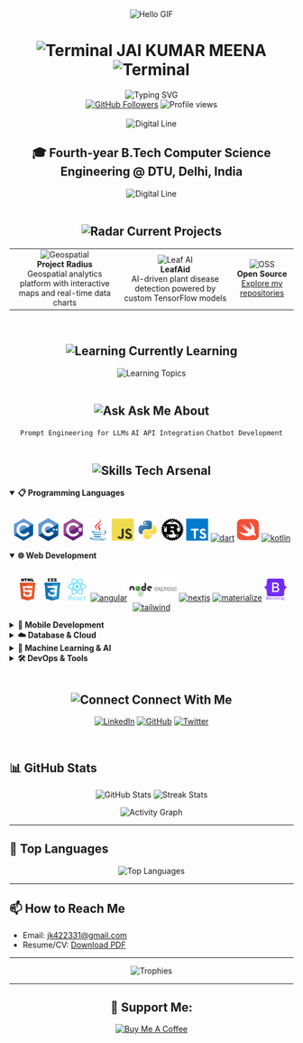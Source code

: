 <!-- README.md -->

<div align="center">
  
  <!-- Cyberpunk/Tech-themed header image -->
  <img src="https://raw.githubusercontent.com/mannuking/mannuking/main/assets/hello.gif" alt="Hello GIF" width="320" />
  
  <h1>
    <img src="https://raw.githubusercontent.com/mannuking/mannuking/main/assets/terminal.gif" width="30" alt="Terminal" /> 
    JAI KUMAR MEENA
    <img src="https://raw.githubusercontent.com/mannuking/mannuking/main/assets/terminal.gif" width="30" alt="Terminal" />
  </h1>

  <div>
    <img src="https://readme-typing-svg.herokuapp.com?font=JetBrains+Mono&size=22&duration=2000&pause=800&color=00FFAA&center=true&vCenter=true&multiline=true&width=600&height=80&lines=Computer+Science+Student+%40+DTU+Delhi;Open+Source+Enthusiast;Tech+Explorer+%7C+AI+Developer" alt="Typing SVG" />
  </div>

  <!-- Digital frame for profile info -->
  <div>
    <a href="https://github.com/mannuking"><img src="https://img.shields.io/github/followers/mannuking?style=for-the-badge&logo=github&color=0A0C10&logoColor=FFFFFF&labelColor=0D1117" alt="GitHub Followers"></a>
    <img src="https://komarev.com/ghpvc/?username=mannuking&color=0D1117&style=for-the-badge&label=PROFILE+VIEWS" alt="Profile views" />
  </div>
</div>

<br />

<!-- Main Content with cyberpunk-inspired dividers -->
<div align="center">
  <img src="https://raw.githubusercontent.com/mannuking/mannuking/main/assets/digital-line.gif" width="100%" height="4" alt="Digital Line" />
</div>

<h2 align="center">🎓 Fourth-year B.Tech Computer Science Engineering @ DTU, Delhi, India</h2>

<div align="center">
  <img src="https://raw.githubusercontent.com/mannuking/mannuking/main/assets/digital-line.gif" width="100%" height="4" alt="Digital Line" />
</div>

<br />

<!-- What I'm Working On Section with improved styling -->
<h2 align="center">
  <img src="https://raw.githubusercontent.com/mannuking/mannuking/main/assets/radar.gif" width="32" alt="Radar" />
  Current Projects
</h2>

<div align="center">
  <table>
    <tr>
      <td align="center">
        <img src="https://raw.githubusercontent.com/mannuking/mannuking/main/assets/map-icon.gif" width="40" alt="Geospatial" />
        <br />
        <b>Project Radius</b>
        <br />
        Geospatial analytics platform with interactive maps and real-time data charts
      </td>
      <td align="center">
        <img src="https://raw.githubusercontent.com/mannuking/mannuking/main/assets/leaf-ai.gif" width="40" alt="Leaf AI" />
        <br />
        <b>LeafAid</b>
        <br />
        AI-driven plant disease detection powered by custom TensorFlow models
      </td>
      <td align="center">
        <img src="https://raw.githubusercontent.com/mannuking/mannuking/main/assets/code-icon.gif" width="40" alt="OSS" />
        <br />
        <b>Open Source</b>
        <br />
        <a href="https://github.com/mannuking?tab=repositories">Explore my repositories</a>
      </td>
    </tr>
  </table>
</div>

<br />

<!-- Currently Learning Section with improved styling -->
<h2 align="center">
  <img src="https://raw.githubusercontent.com/mannuking/mannuking/main/assets/brain.gif" width="32" alt="Learning" />
  Currently Learning
</h2>

<div align="center">
  <img src="https://readme-typing-svg.herokuapp.com?font=JetBrains+Mono&weight=600&size=24&pause=1000&color=FF4500&center=true&vCenter=true&width=500&lines=MCP+Servers;Agentic+AI;Custom+Model+Deployment" alt="Learning Topics" />
</div>

<br />

<!-- Ask Me About Section -->
<h2 align="center">
  <img src="https://raw.githubusercontent.com/mannuking/mannuking/main/assets/chat.gif" width="32" alt="Ask" />
  Ask Me About
</h2>

<div align="center">
  <code>Prompt Engineering for LLMs</code>
  <code>AI API Integration</code>
  <code>Chatbot Development</code>
</div>

<br />

<!-- Skills section reorganized into categories with better visual design -->
<h2 align="center">
  <img src="https://raw.githubusercontent.com/mannuking/mannuking/main/assets/tools.gif" width="32" alt="Skills" />
  Tech Arsenal
</h2>

<!-- Programming Languages -->
<details open>
  <summary><b>📋 Programming Languages</b></summary>
  <br />
  <p align="center">
    <a href="#"><img src="https://raw.githubusercontent.com/devicons/devicon/master/icons/c/c-original.svg" alt="c" width="40" height="40"/></a>
    <a href="#"><img src="https://raw.githubusercontent.com/devicons/devicon/master/icons/cplusplus/cplusplus-original.svg" alt="cplusplus" width="40" height="40"/></a>
    <a href="#"><img src="https://raw.githubusercontent.com/devicons/devicon/master/icons/csharp/csharp-original.svg" alt="csharp" width="40" height="40"/></a>
    <a href="#"><img src="https://raw.githubusercontent.com/devicons/devicon/master/icons/java/java-original.svg" alt="java" width="40" height="40"/></a>
    <a href="#"><img src="https://raw.githubusercontent.com/devicons/devicon/master/icons/javascript/javascript-original.svg" alt="javascript" width="40" height="40"/></a>
    <a href="#"><img src="https://raw.githubusercontent.com/devicons/devicon/master/icons/python/python-original.svg" alt="python" width="40" height="40"/></a>
    <a href="#"><img src="https://raw.githubusercontent.com/devicons/devicon/master/icons/rust/rust-plain.svg" alt="rust" width="40" height="40"/></a>
    <a href="#"><img src="https://raw.githubusercontent.com/devicons/devicon/master/icons/typescript/typescript-original.svg" alt="typescript" width="40" height="40"/></a>
    <a href="#"><img src="https://www.vectorlogo.zone/logos/dartlang/dartlang-icon.svg" alt="dart" width="40" height="40"/></a>
    <a href="#"><img src="https://raw.githubusercontent.com/devicons/devicon/master/icons/swift/swift-original.svg" alt="swift" width="40" height="40"/></a>
    <a href="#"><img src="https://www.vectorlogo.zone/logos/kotlinlang/kotlinlang-icon.svg" alt="kotlin" width="40" height="40"/></a>
  </p>
</details>

<!-- Web Development -->
<details open>
  <summary><b>🌐 Web Development</b></summary>
  <br />
  <p align="center">
    <a href="#"><img src="https://raw.githubusercontent.com/devicons/devicon/master/icons/html5/html5-original-wordmark.svg" alt="html5" width="40" height="40"/></a>
    <a href="#"><img src="https://raw.githubusercontent.com/devicons/devicon/master/icons/css3/css3-original-wordmark.svg" alt="css3" width="40" height="40"/></a>
    <a href="#"><img src="https://raw.githubusercontent.com/devicons/devicon/master/icons/react/react-original-wordmark.svg" alt="react" width="40" height="40"/></a>
    <a href="#"><img src="https://angular.io/assets/images/logos/angular/angular.svg" alt="angular" width="40" height="40"/></a>
    <a href="#"><img src="https://raw.githubusercontent.com/devicons/devicon/master/icons/nodejs/nodejs-original-wordmark.svg" alt="nodejs" width="40" height="40"/></a>
    <a href="#"><img src="https://raw.githubusercontent.com/devicons/devicon/master/icons/express/express-original-wordmark.svg" alt="express" width="40" height="40"/></a>
    <a href="#"><img src="https://cdn.worldvectorlogo.com/logos/nextjs-2.svg" alt="nextjs" width="40" height="40"/></a>
    <a href="#"><img src="https://raw.githubusercontent.com/prplx/svg-logos/5585531d45d294869c4eaab4d7cf2e9c167710a9/svg/materialize.svg" alt="materialize" width="40" height="40"/></a>
    <a href="#"><img src="https://raw.githubusercontent.com/devicons/devicon/master/icons/bootstrap/bootstrap-plain-wordmark.svg" alt="bootstrap" width="40" height="40"/></a>
    <a href="#"><img src="https://www.vectorlogo.zone/logos/tailwindcss/tailwindcss-icon.svg" alt="tailwind" width="40" height="40"/></a>
  </p>
</details>

<!-- Mobile Development -->
<details>
  <summary><b>📱 Mobile Development</b></summary>
  <br />
  <p align="center">
    <a href="#"><img src="https://raw.githubusercontent.com/devicons/devicon/master/icons/android/android-original-wordmark.svg" alt="android" width="40" height="40"/></a>
    <a href="#"><img src="https://www.vectorlogo.zone/logos/flutterio/flutterio-icon.svg" alt="flutter" width="40" height="40"/></a>
    <a href="#"><img src="https://reactnative.dev/img/header_logo.svg" alt="reactnative" width="40" height="40"/></a>
  </p>
</details>

<!-- Database & Cloud -->
<details>
  <summary><b>☁️ Database & Cloud</b></summary>
  <br />
  <p align="center">
    <a href="#"><img src="https://raw.githubusercontent.com/devicons/devicon/master/icons/mongodb/mongodb-original-wordmark.svg" alt="mongodb" width="40" height="40"/></a>
    <a href="#"><img src="https://raw.githubusercontent.com/devicons/devicon/master/icons/mysql/mysql-original-wordmark.svg" alt="mysql" width="40" height="40"/></a>
    <a href="#"><img src="https://raw.githubusercontent.com/devicons/devicon/master/icons/postgresql/postgresql-original-wordmark.svg" alt="postgresql" width="40" height="40"/></a>
    <a href="#"><img src="https://raw.githubusercontent.com/devicons/devicon/master/icons/redis/redis-original-wordmark.svg" alt="redis" width="40" height="40"/></a>
    <a href="#"><img src="https://www.vectorlogo.zone/logos/sqlite/sqlite-icon.svg" alt="sqlite" width="40" height="40"/></a>
    <a href="#"><img src="https://raw.githubusercontent.com/devicons/devicon/master/icons/amazonwebservices/amazonwebservices-original-wordmark.svg" alt="aws" width="40" height="40"/></a>
    <a href="#"><img src="https://www.vectorlogo.zone/logos/microsoft_azure/microsoft_azure-icon.svg" alt="azure" width="40" height="40"/></a>
    <a href="#"><img src="https://www.vectorlogo.zone/logos/google_cloud/google_cloud-icon.svg" alt="gcp" width="40" height="40"/></a>
    <a href="#"><img src="https://www.vectorlogo.zone/logos/firebase/firebase-icon.svg" alt="firebase" width="40" height="40"/></a>
    <a href="#"><img src="https://www.vectorlogo.zone/logos/heroku/heroku-icon.svg" alt="heroku" width="40" height="40"/></a>
  </p>
</details>

<!-- Machine Learning & AI -->
<details>
  <summary><b>🧠 Machine Learning & AI</b></summary>
  <br />
  <p align="center">
    <a href="#"><img src="https://www.vectorlogo.zone/logos/tensorflow/tensorflow-icon.svg" alt="tensorflow" width="40" height="40"/></a>
    <a href="#"><img src="https://www.vectorlogo.zone/logos/pytorch/pytorch-icon.svg" alt="pytorch" width="40" height="40"/></a>
    <a href="#"><img src="https://upload.wikimedia.org/wikipedia/commons/0/05/Scikit_learn_logo_small.svg" alt="scikit_learn" width="40" height="40"/></a>
    <a href="#"><img src="https://raw.githubusercontent.com/devicons/devicon/2ae2a900d2f041da66e950e4d48052658d850630/icons/pandas/pandas-original.svg" alt="pandas" width="40" height="40"/></a>
    <a href="#"><img src="https://seaborn.pydata.org/_images/logo-mark-lightbg.svg" alt="seaborn" width="40" height="40"/></a>
    <a href="#"><img src="https://www.vectorlogo.zone/logos/opencv/opencv-icon.svg" alt="opencv" width="40" height="40"/></a>
  </p>
</details>

<!-- DevOps & Tools -->
<details>
  <summary><b>🛠️ DevOps & Tools</b></summary>
  <br />
  <p align="center">
    <a href="#"><img src="https://www.vectorlogo.zone/logos/git-scm/git-scm-icon.svg" alt="git" width="40" height="40"/></a>
    <a href="#"><img src="https://raw.githubusercontent.com/devicons/devicon/master/icons/docker/docker-original-wordmark.svg" alt="docker" width="40" height="40"/></a>
    <a href="#"><img src="https://www.vectorlogo.zone/logos/kubernetes/kubernetes-icon.svg" alt="kubernetes" width="40" height="40"/></a>
    <a href="#"><img src="https://raw.githubusercontent.com/devicons/devicon/master/icons/linux/linux-original.svg" alt="linux" width="40" height="40"/></a>
    <a href="#"><img src="https://www.vectorlogo.zone/logos/jenkins/jenkins-icon.svg" alt="jenkins" width="40" height="40"/></a>
    <a href="#"><img src="https://raw.githubusercontent.com/devicons/devicon/master/icons/nginx/nginx-original.svg" alt="nginx" width="40" height="40"/></a>
    <a href="#"><img src="https://www.vectorlogo.zone/logos/gnu_bash/gnu_bash-icon.svg" alt="bash" width="40" height="40"/></a>
    <a href="#"><img src="https://www.vectorlogo.zone/logos/getpostman/getpostman-icon.svg" alt="postman" width="40" height="40"/></a>
    <a href="#"><img src="https://www.vectorlogo.zone/logos/figma/figma-icon.svg" alt="figma" width="40" height="40"/></a>
  </p>
</details>

<br />

<!-- Connect With Me section with cyberpunk styling -->
<h2 align="center">
  <img src="https://raw.githubusercontent.com/mannuking/mannuking/main/assets/network.gif" width="32" alt="Connect" />
  Connect With Me
</h2>

<p align="center">
  <a href="https://linkedin.com/in/jai-kumar-meena-431b80213"><img src="https://img.shields.io/badge/LinkedIn-Connect-blue?logo=linkedin&style=for-the-badge" alt="LinkedIn"/></a>
  <a href="https://github.com/mannuking"><img src="https://img.shields.io/badge/GitHub-Follow-gray?logo=github&style=for-the-badge" alt="GitHub"/></a>
  <a href="https://x.com/NSUTKING"><img src="https://img.shields.io/badge/Twitter-Follow-1DA1F2?logo=twitter&style=for-the-badge" alt="Twitter"/></a>
</p>

<br />

<!-- THIS SECTION WILL NOT BE MODIFIED AS REQUESTED BY THE USER -->
## 📊 GitHub Stats

<p align="center">
  <img src="https://github-readme-stats.vercel.app/api?username=mannuking&show_icons=true&theme=radical&hide_border=true" alt="GitHub Stats" />
  <img src="https://github-readme-streak-stats.herokuapp.com/?user=mannuking&theme=radical&hide_border=true" alt="Streak Stats" />
</p>

<p align="center">
  <img src="https://github-readme-activity-graph.vercel.app/graph?username=mannuking&theme=react-dark&hide_border=true" alt="Activity Graph"/>
</p>

---

## 🎯 Top Languages

<div align="center">
  <img src="https://github-readme-stats.vercel.app/api/top-langs?username=mannuking&layout=compact&theme=radical&hide_border=true" alt="Top Languages" />
</div>

---

## 📫 How to Reach Me

- Email: <a href="mailto:jk422331@gmail.com">jk422331@gmail.com</a>
- Resume/CV: <a href="https://drive.google.com/file/d/1FAjp_zkjoE6swMn1P3u8bkbLF8FY3koy/view?usp=sharing">Download PDF</a>

---

<p align="center">
  <img src="https://github-profile-trophy.vercel.app/?username=mannuking&theme=onedark&no-frame=true" alt="Trophies" />
</p>

---

<h2 align="center">💸 Support Me:</h2>

<p align="center">
  <a href="https://www.buymeacoffee.com/mannuking" target="_blank">
    <img src="https://cdn.buymeacoffee.com/buttons/v2/default-yellow.png" alt="Buy Me A Coffee" height="60" width="217">
  </a>
</p>
